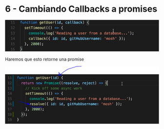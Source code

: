 # 6 - Cambiando Callbacks a promises

![](../../../.gitbook/assets/imagen%20%28111%29.png)

Haremos que esto retorne una promise

![](../../../.gitbook/assets/imagen%20%28236%29.png)





